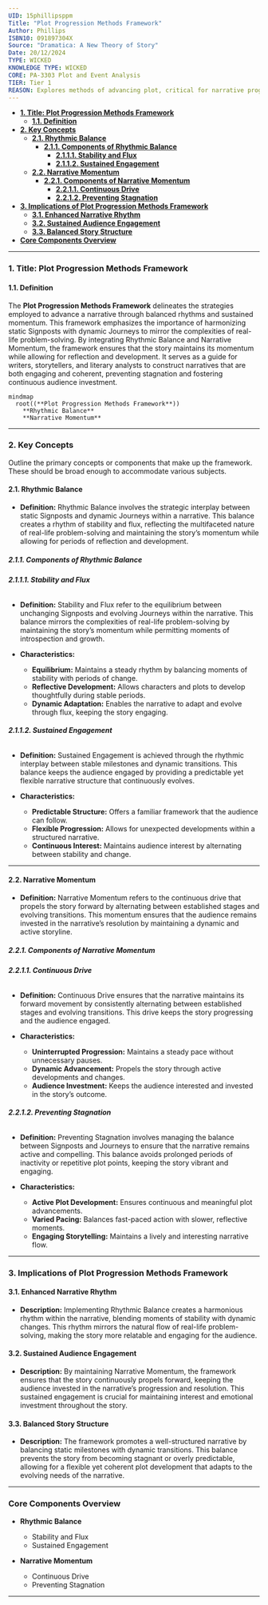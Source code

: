 ```yaml
---
UID: 15phillipsppm
Title: "Plot Progression Methods Framework"
Author: Phillips
ISBN10: 091897304X
Source: "Dramatica: A New Theory of Story"
Date: 20/12/2024
TYPE: WICKED
KNOWLEDGE TYPE: WICKED
CORE: PA-3303 Plot and Event Analysis
TIER: Tier 1
REASON: Explores methods of advancing plot, critical for narrative progression.
---
```


- [**1. Title: Plot Progression Methods Framework**](#1-title-plot-progression-methods-framework)
  - [**1.1. Definition**](#11-definition)
- [**2. Key Concepts**](#2-key-concepts)
  - [**2.1. Rhythmic Balance**](#21-rhythmic-balance)
    - [**2.1.1. Components of Rhythmic Balance**](#211-components-of-rhythmic-balance)
      - [**2.1.1.1. Stability and Flux**](#2111-stability-and-flux)
      - [**2.1.1.2. Sustained Engagement**](#2112-sustained-engagement)
  - [**2.2. Narrative Momentum**](#22-narrative-momentum)
    - [**2.2.1. Components of Narrative Momentum**](#221-components-of-narrative-momentum)
      - [**2.2.1.1. Continuous Drive**](#2211-continuous-drive)
      - [**2.2.1.2. Preventing Stagnation**](#2212-preventing-stagnation)
- [**3. Implications of Plot Progression Methods Framework**](#3-implications-of-plot-progression-methods-framework)
  - [**3.1. Enhanced Narrative Rhythm**](#31-enhanced-narrative-rhythm)
  - [**3.2. Sustained Audience Engagement**](#32-sustained-audience-engagement)
  - [**3.3. Balanced Story Structure**](#33-balanced-story-structure)
- [**Core Components Overview**](#core-components-overview)

---

### **1. Title: Plot Progression Methods Framework**

#### **1.1. Definition**

The **Plot Progression Methods Framework** delineates the strategies employed to advance a narrative through balanced rhythms and sustained momentum. This framework emphasizes the importance of harmonizing static Signposts with dynamic Journeys to mirror the complexities of real-life problem-solving. By integrating Rhythmic Balance and Narrative Momentum, the framework ensures that the story maintains its momentum while allowing for reflection and development. It serves as a guide for writers, storytellers, and literary analysts to construct narratives that are both engaging and coherent, preventing stagnation and fostering continuous audience investment.

```mermaid
mindmap
  root((**Plot Progression Methods Framework**))
    **Rhythmic Balance**
    **Narrative Momentum**
```

---

### **2. Key Concepts**

Outline the primary concepts or components that make up the framework. These should be broad enough to accommodate various subjects.

#### **2.1. Rhythmic Balance**

- **Definition:**
  Rhythmic Balance involves the strategic interplay between static Signposts and dynamic Journeys within a narrative. This balance creates a rhythm of stability and flux, reflecting the multifaceted nature of real-life problem-solving and maintaining the story’s momentum while allowing for periods of reflection and development.

##### **2.1.1. Components of Rhythmic Balance**

###### **2.1.1.1. Stability and Flux**

- **Definition:**
  Stability and Flux refer to the equilibrium between unchanging Signposts and evolving Journeys within the narrative. This balance mirrors the complexities of real-life problem-solving by maintaining the story’s momentum while permitting moments of introspection and growth.

- **Characteristics:**
  - **Equilibrium:** Maintains a steady rhythm by balancing moments of stability with periods of change.
  - **Reflective Development:** Allows characters and plots to develop thoughtfully during stable periods.
  - **Dynamic Adaptation:** Enables the narrative to adapt and evolve through flux, keeping the story engaging.

###### **2.1.1.2. Sustained Engagement**

- **Definition:**
  Sustained Engagement is achieved through the rhythmic interplay between stable milestones and dynamic transitions. This balance keeps the audience engaged by providing a predictable yet flexible narrative structure that continuously evolves.

- **Characteristics:**
  - **Predictable Structure:** Offers a familiar framework that the audience can follow.
  - **Flexible Progression:** Allows for unexpected developments within a structured narrative.
  - **Continuous Interest:** Maintains audience interest by alternating between stability and change.

---

#### **2.2. Narrative Momentum**

- **Definition:**
  Narrative Momentum refers to the continuous drive that propels the story forward by alternating between established stages and evolving transitions. This momentum ensures that the audience remains invested in the narrative’s resolution by maintaining a dynamic and active storyline.

##### **2.2.1. Components of Narrative Momentum**

###### **2.2.1.1. Continuous Drive**

- **Definition:**
  Continuous Drive ensures that the narrative maintains its forward movement by consistently alternating between established stages and evolving transitions. This drive keeps the story progressing and the audience engaged.

- **Characteristics:**
  - **Uninterrupted Progression:** Maintains a steady pace without unnecessary pauses.
  - **Dynamic Advancement:** Propels the story through active developments and changes.
  - **Audience Investment:** Keeps the audience interested and invested in the story’s outcome.

###### **2.2.1.2. Preventing Stagnation**

- **Definition:**
  Preventing Stagnation involves managing the balance between Signposts and Journeys to ensure that the narrative remains active and compelling. This balance avoids prolonged periods of inactivity or repetitive plot points, keeping the story vibrant and engaging.

- **Characteristics:**
  - **Active Plot Development:** Ensures continuous and meaningful plot advancements.
  - **Varied Pacing:** Balances fast-paced action with slower, reflective moments.
  - **Engaging Storytelling:** Maintains a lively and interesting narrative flow.

---

### **3. Implications of Plot Progression Methods Framework**

#### **3.1. Enhanced Narrative Rhythm**

- **Description:**
  Implementing Rhythmic Balance creates a harmonious rhythm within the narrative, blending moments of stability with dynamic changes. This rhythm mirrors the natural flow of real-life problem-solving, making the story more relatable and engaging for the audience.

#### **3.2. Sustained Audience Engagement**

- **Description:**
  By maintaining Narrative Momentum, the framework ensures that the story continuously propels forward, keeping the audience invested in the narrative’s progression and resolution. This sustained engagement is crucial for maintaining interest and emotional investment throughout the story.

#### **3.3. Balanced Story Structure**

- **Description:**
  The framework promotes a well-structured narrative by balancing static milestones with dynamic transitions. This balance prevents the story from becoming stagnant or overly predictable, allowing for a flexible yet coherent plot development that adapts to the evolving needs of the narrative.

---

### **Core Components Overview**

- **Rhythmic Balance**

  - Stability and Flux
  - Sustained Engagement

- **Narrative Momentum**
  - Continuous Drive
  - Preventing Stagnation

---
